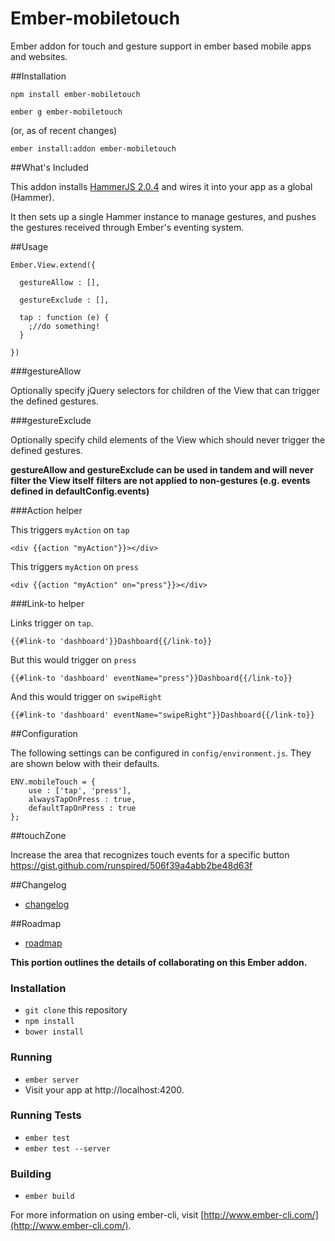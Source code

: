 # Ember-mobiletouch

Ember addon for touch and gesture support in ember based mobile apps and websites.


##Installation

`npm install ember-mobiletouch`

`ember g ember-mobiletouch`

(or, as of recent changes)

`ember install:addon ember-mobiletouch`

##What's Included

This addon installs [HammerJS 2.0.4](https://github.com/hammerjs/hammer.js) and wires it into
your app as a global (Hammer).

It then sets up a single Hammer instance to manage gestures, and pushes the gestures received
through Ember's eventing system.


##Usage

```
Ember.View.extend({
  
  gestureAllow : [],
  
  gestureExclude : [],
  
  tap : function (e) {
    ;//do something!
  }

})
```

###gestureAllow

Optionally specify jQuery selectors for children of the View that can
trigger the defined gestures.


###gestureExclude

Optionally specify child elements of the View which should never
trigger the defined gestures.

**gestureAllow and gestureExclude can be used in tandem and will never filter the View itself**
**filters are not applied to non-gestures (e.g. events defined in defaultConfig.events)**


###Action helper

This triggers `myAction` on `tap`

`<div {{action "myAction"}}></div>`

This triggers `myAction` on `press`

`<div {{action "myAction" on="press"}}></div>`

###Link-to helper

Links trigger on `tap`.

`{{#link-to 'dashboard'}}Dashboard{{/link-to}}`

But this would trigger on `press`

`{{#link-to 'dashboard' eventName="press"}}Dashboard{{/link-to}}`

And this would trigger on `swipeRight`

`{{#link-to 'dashboard' eventName="swipeRight"}}Dashboard{{/link-to}}`


##Configuration

The following settings can be configured in `config/environment.js`.  They are shown below with their defaults.

```
ENV.mobileTouch = {
    use : ['tap', 'press'],
    alwaysTapOnPress : true,
    defaultTapOnPress : true
};
```

##touchZone

Increase the area that recognizes touch events for a specific button
https://gist.github.com/runspired/506f39a4abb2be48d63f

##Changelog

- [changelog](./CHANGELOG.md)


##Roadmap

- [roadmap](./ROADMAP.md)





**This portion outlines the details of collaborating on this Ember addon.**

### Installation

* `git clone` this repository
* `npm install`
* `bower install`

### Running

* `ember server`
* Visit your app at http://localhost:4200.

### Running Tests

* `ember test`
* `ember test --server`

### Building

* `ember build`

For more information on using ember-cli, visit [http://www.ember-cli.com/](http://www.ember-cli.com/).
